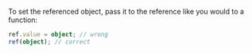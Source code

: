 To set the referenced object, pass it to the reference like you would to a
function:

```ts
ref.value = object; // wrong
ref(object); // correct
```
